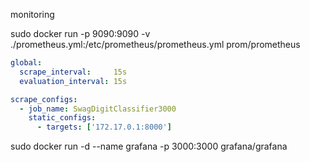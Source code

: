 


monitoring


 sudo docker run -p 9090:9090 -v ./prometheus.yml:/etc/prometheus/prometheus.yml prom/prometheus

```yml
global:
  scrape_interval:     15s
  evaluation_interval: 15s

scrape_configs:
  - job_name: SwagDigitClassifier3000
    static_configs:
      - targets: ['172.17.0.1:8000']
```

 sudo docker run -d --name grafana -p 3000:3000 grafana/grafana
